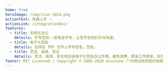 ```yaml
---
home: true
heroImage: /img/icon-1024.png
actionText: 快速上手 →
actionLink: /integrationDoc/
features:
  - title: 无纸化办公
    details: 手写签批—-原笔迹手写，让签字告别打印与快递。
  - title: 电子化签批
    details: 支持在 PDF 文件上手写签名、签批。
  - title: 灵活、高效、安全
    details: 灵活、高效、安全地创造电子化签批办公环境，避免浪费，提高工作效率，实现真正的无纸化办公。
footer: MIT Licensed | Copyright © 2005-2020 minstone 广州明动软件股份有限公司
---
```

